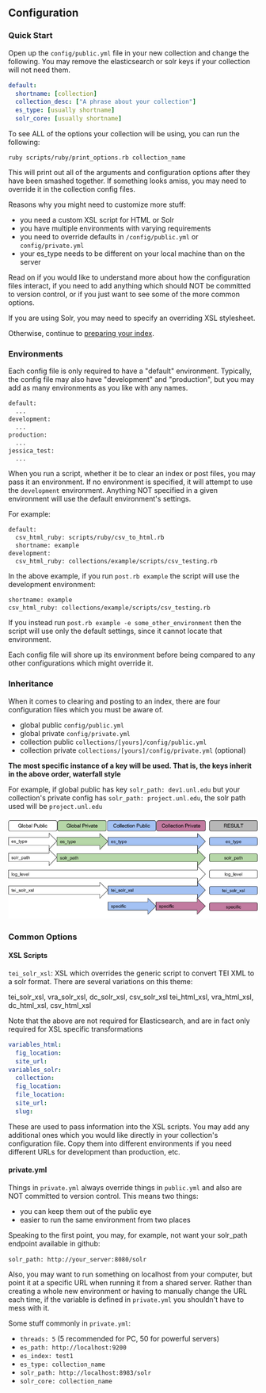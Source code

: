 ## Configuration

### Quick Start

Open up the `config/public.yml` file in your new collection and change the following.  You may remove the elasticsearch or solr keys if your collection will not need them.

```yaml
default:
  shortname: [collection]
  collection_desc: ["A phrase about your collection"]
  es_type: [usually shortname]
  solr_core: [usually shortname]
```

To see ALL of the options your collection will be using, you can run the following:

```
ruby scripts/ruby/print_options.rb collection_name
```

This will print out all of the arguments and configuration options after they have been smashed together.  If something looks amiss, you may need to override it in the collection config files.

Reasons why you might need to customize more stuff:

- you need a custom XSL script for HTML or Solr
- you have multiple environments with varying requirements
- you need to override defaults in `/config/public.yml` or `config/private.yml`
- your es_type needs to be different on your local machine than on the server

Read on if you would like to understand more about how the configuration files interact, if you need to add anything which should NOT be committed to version control, or if you just want to see some of the more common options.

If you are using Solr, you may need to specify an overriding XSL stylesheet.

Otherwise, continue to [preparing your index](prepare_index.md).

### Environments

Each config file is only required to have a "default" environment. Typically, the config file may also have "development" and "production", but you may add as many environments as you like with any names.

```
default:
  ...
development:
  ...
production:
  ...
jessica_test:
  ...
```

When you run a script, whether it be to clear an index or post files, you may pass it an environment.  If no environment is specified, it will attempt to use the `development` environment.  Anything NOT specified in a given environment will use the default environment's settings.

For example:

```
default:
  csv_html_ruby: scripts/ruby/csv_to_html.rb
  shortname: example
development:
  csv_html_ruby: collections/example/scripts/csv_testing.rb
```

In the above example, if you run `post.rb example` the script will use the development environment:

```
shortname: example
csv_html_ruby: collections/example/scripts/csv_testing.rb
```

If you instead run `post.rb example -e some_other_environment` then the script will use only the default settings, since it cannot locate that environment.

Each config file will shore up its environment before being compared to any other configurations which might override it.

### Inheritance

When it comes to clearing and posting to an index, there are four configuration files which you must be aware of.

- global public `config/public.yml`
- global private `config/private.yml`
- collection public `collections/[yours]/config/public.yml`
- collection private `collections/[yours]/config/private.yml` (optional)

**The most specific instance of a key will be used. That is, the keys inherit in the above order, waterfall style**

For example, if global public has key `solr_path: dev1.unl.edu` but your collection's private config has `solr_path: project.unl.edu`, the solr path used will be `project.unl.edu`

![Configuration inheritance chart showing least specific to most specific](../images/config_inheritance.png)

### Common Options

#### XSL Scripts

`tei_solr_xsl`: XSL which overrides the generic script to convert TEI XML to a solr format.  There are several variations on this theme:

tei_solr_xsl, vra_solr_xsl, dc_solr_xsl, csv_solr_xsl
tei_html_xsl, vra_html_xsl, dc_html_xsl, csv_html_xsl

Note that the above are not required for Elasticsearch, and are in fact only required for XSL specific transformations

```yaml
variables_html:
  fig_location:
  site_url:
variables_solr:
  collection:
  fig_location:
  file_location:
  site_url:
  slug:
```

These are used to pass information into the XSL scripts.  You may add any additional ones which you would like directly in your collection's configuration file.  Copy them into different environments if you need different URLs for development than production, etc.

#### private.yml

Things in `private.yml` always override things in `public.yml` and also are NOT committed to version control. This means two things:

- you can keep them out of the public eye
- easier to run the same environment from two places

Speaking to the first point, you may, for example, not want your solr_path endpoint available in github:

`solr_path: http://your_server:8080/solr`

Also, you may want to run something on localhost from your computer, but point it at a specific URL when running it from a shared server.  Rather than creating a whole new environment or having to manually change the URL each time, if the variable is defined in `private.yml` you shouldn't have to mess with it.

Some stuff commonly in `private.yml`:

- `threads: 5` (5 recommended for PC, 50 for powerful servers)
- `es_path: http://localhost:9200`
- `es_index: test1`
- `es_type: collection_name`
- `solr_path: http://localhost:8983/solr`
- `solr_core: collection_name`
